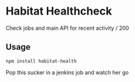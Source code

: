 # Habitat Healthcheck

Check jobs and main API for recent activity / 200

## Usage

`npm install habitat-health`

Pop this sucker in a jenkins job and watch her go

